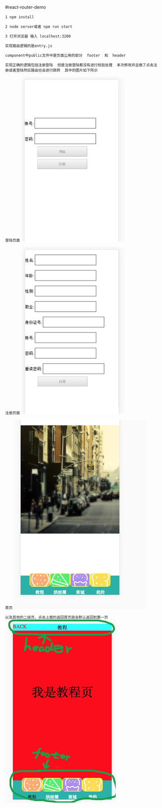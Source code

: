 #react-router-demo

``1 npm install``

``2 node server或者 npm run start``

``3 打开浏览器 输入 localhost:3200``

``实现路由逻辑的是entry.js``

``component中public文件中是页面公用的部分  footer  和  header``

``实现正确的逻辑包括注册登陆  但是注册登陆都没有进行校验处理  本次修改并且做了点击注册或者登陆然后路由也会进行跳转  其中的图片如下所示``

``登陆页面``
<img src='./image/login.png'>

``注册页面``
<img src='./image/reg.png'>

``首页``
<img src='./image/first.png'>

``以及其他的二级页，点击上面的返回首页就会默认返回到第一页``
<img src='./image/header.png'>




